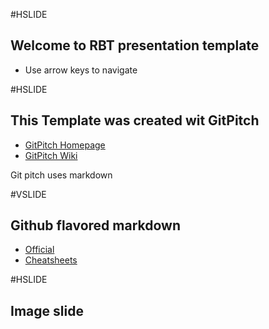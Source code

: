 #HSLIDE
## Welcome to RBT presentation template
- Use arrow keys to navigate

#HSLIDE
## This Template was created wit GitPitch
- [GitPitch Homepage](https://gitpitch.com)
- [GitPitch Wiki](https://github.com/gitpitch/gitpitch/wiki)

Git pitch uses markdown

#VSLIDE
## Github flavored markdown
- [Official](https://guides.github.com/features/mastering-markdown/)
- [Cheatsheets](https://github.com/adam-p/markdown-here/wiki/Markdown-Cheatsheet)

#HSLIDE
## Image slide
